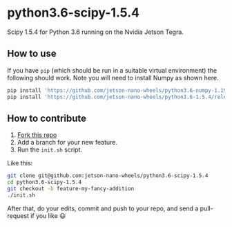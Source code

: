 # python3.6-scipy-1.5.4

Scipy 1.5.4 for Python 3.6 running on the Nvidia Jetson Tegra.


## How to use

If you have `pip` (which should be run in a suitable virtual environment) the following should work. Note you will need to install Numpy as shown here.

```sh
pip install 'https://github.com/jetson-nano-wheels/python3.6-numpy-1.19.4/releases/download/v0.0.1/numpy-1.19.4-cp36-cp36m-linux_aarch64.whl'
pip install 'https://github.com/jetson-nano-wheels/python3.6-1.5.4/releases/download/v0.0.1/scipy-1.5.4-cp36-cp36m-linux_aarch64.whl'
```


## How to contribute

  1. [Fork this repo](https://github.com/jetson-nano-wheels/python3.6-scipy-1.5.4/fork)
  2. Add a branch for your new feature.
  3. Run the `init.sh` script.

Like this:

```sh
git clone git@github.com:jetson-nano-wheels/python3.6-scipy-1.5.4
cd python3.6-scipy-1.5.4
git checkout -b feature-my-fancy-addition
./init.sh
```

After that, do your edits, commit and push to your repo, and send a pull-request if you like 😃
